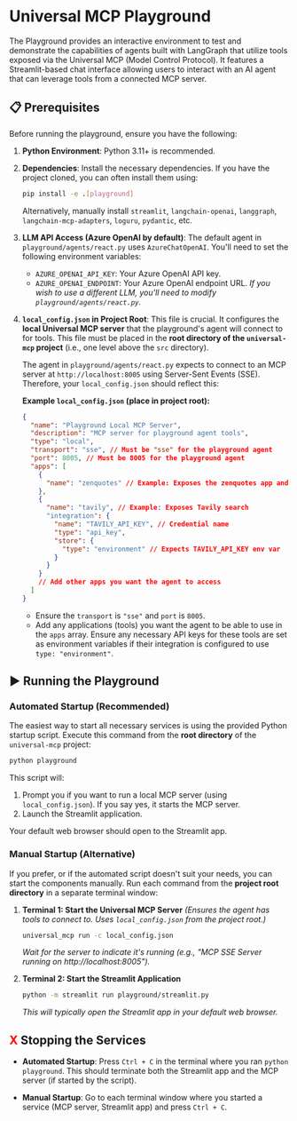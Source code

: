 # Universal MCP Playground

The Playground provides an interactive environment to test and demonstrate the capabilities of agents built with LangGraph that utilize tools exposed via the Universal MCP (Model Control Protocol). It features a Streamlit-based chat interface allowing users to interact with an AI agent that can leverage tools from a connected MCP server.

## 📋 Prerequisites

Before running the playground, ensure you have the following:

1.  **Python Environment**: Python 3.11+ is recommended.
2.  **Dependencies**: Install the necessary dependencies. If you have the project cloned, you can often install them using:

    ```bash
    pip install -e .[playground]
    ```

    Alternatively, manually install `streamlit`, `langchain-openai`, `langgraph`, `langchain-mcp-adapters`, `loguru`, `pydantic`, etc.

3.  **LLM API Access (Azure OpenAI by default)**:
    The default agent in `playground/agents/react.py` uses `AzureChatOpenAI`. You'll need to set the following environment variables:

    - `AZURE_OPENAI_API_KEY`: Your Azure OpenAI API key.
    - `AZURE_OPENAI_ENDPOINT`: Your Azure OpenAI endpoint URL.
      _If you wish to use a different LLM, you'll need to modify `playground/agents/react.py`._

4.  **`local_config.json` in Project Root**:
    This file is crucial. It configures the **local Universal MCP server** that the playground's agent will connect to for tools. This file must be placed in the **root directory of the `universal-mcp` project** (i.e., one level above the `src` directory).

    The agent in `playground/agents/react.py` expects to connect to an MCP server at `http://localhost:8005` using Server-Sent Events (SSE). Therefore, your `local_config.json` should reflect this:

    **Example `local_config.json` (place in project root):**

    ```json
    {
      "name": "Playground Local MCP Server",
      "description": "MCP server for playground agent tools",
      "type": "local",
      "transport": "sse", // Must be "sse" for the playground agent
      "port": 8005, // Must be 8005 for the playground agent
      "apps": [
        {
          "name": "zenquotes" // Example: Exposes the zenquotes app and its tools
        },
        {
          "name": "tavily", // Example: Exposes Tavily search
          "integration": {
            "name": "TAVILY_API_KEY", // Credential name
            "type": "api_key",
            "store": {
              "type": "environment" // Expects TAVILY_API_KEY env var
            }
          }
        }
        // Add other apps you want the agent to access
      ]
    }
    ```

    - Ensure the `transport` is `"sse"` and `port` is `8005`.
    - Add any applications (tools) you want the agent to be able to use in the `apps` array. Ensure any necessary API keys for these tools are set as environment variables if their integration is configured to use `type: "environment"`.

## ▶️ Running the Playground

### Automated Startup (Recommended)

The easiest way to start all necessary services is using the provided Python startup script. Execute this command from the **root directory** of the `universal-mcp` project:

```bash
python playground
```

This script will:

1.  Prompt you if you want to run a local MCP server (using `local_config.json`). If you say yes, it starts the MCP server.
2.  Launch the Streamlit application.

Your default web browser should open to the Streamlit app.

### Manual Startup (Alternative)

If you prefer, or if the automated script doesn't suit your needs, you can start the components manually. Run each command from the **project root directory** in a separate terminal window:

1.  **Terminal 1: Start the Universal MCP Server**
    _(Ensures the agent has tools to connect to. Uses `local_config.json` from the project root.)_

    ```bash
    universal_mcp run -c local_config.json
    ```

    _Wait for the server to indicate it's running (e.g., "MCP SSE Server running on http://localhost:8005")._

2.  **Terminal 2: Start the Streamlit Application**
    ```bash
    python -m streamlit run playground/streamlit.py
    ```
    _This will typically open the Streamlit app in your default web browser._

## <span style="color:red;">X</span> Stopping the Services

- **Automated Startup**: Press `Ctrl + C` in the terminal where you ran `python playground`. This should terminate both the Streamlit app and the MCP server (if started by the script).

- **Manual Startup**: Go to each terminal window where you started a service (MCP server, Streamlit app) and press `Ctrl + C`.
